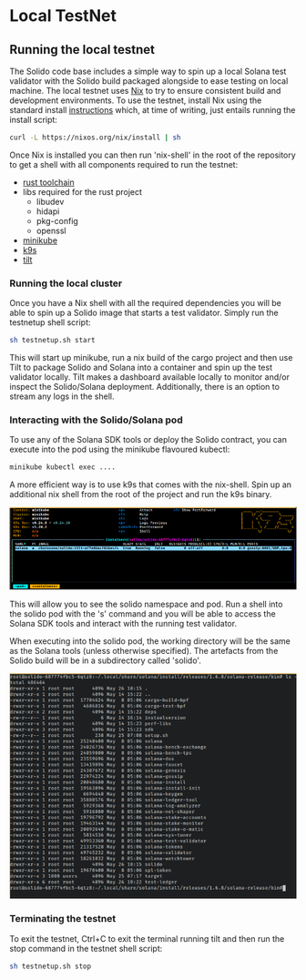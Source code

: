 
# Local TestNet

## Running the local testnet

The Solido code base includes a simple way to spin up a local Solana test validator with the Solido build packaged alongside to ease testing on local machine.  The local testnet uses [Nix](https://nixos.org/explore.html) to try to ensure consistent build and development environments.  To use the testnet, install Nix using the standard install [instructions](https://nixos.org/download.html) which, at time of writing, just entails running the install script:

```bash
curl -L https://nixos.org/nix/install | sh
```

Once Nix is installed you can then run 'nix-shell' in the root of the repository to get a shell with all components required to run the testnet:

- [rust toolchain](https://www.rust-lang.org/)
- libs required for the rust project
  - libudev
  - hidapi
  - pkg-config
  - openssl
- [minikube](https://minikube.sigs.k8s.io/docs/)
- [k9s](https://k9scli.io/)
- [tilt](https://tilt.dev/)

### Running the local cluster

Once you have a Nix shell with all the required dependencies you will be able to spin up a Solido image that starts a test validator.  Simply run the testnetup shell script:

```bash
sh testnetup.sh start
```

This will start up minikube, run a nix build of the cargo project and then use Tilt to package Solido and Solana into a container and spin up the test validator locally. Tilt makes a dashboard available locally to monitor and/or inspect the Solido/Solana deployment.  Additionally, there is an option to stream any logs in the shell.

### Interacting with the Solido/Solana pod

To use any of the Solana SDK tools or deploy the Solido contract, you can execute into the pod using the minikube flavoured kubectl:

```bash
minikube kubectl exec ....
```

A more efficient way is to use k9s that comes with the nix-shell. Spin up an additional nix shell from the root of the project and run the k9s binary.

![k9s](./k9s_solido.png)

This will allow you to see the solido namespace and pod.  Run a shell into the solido pod with the 's' command and you will be able to access the Solana SDK tools and interact with the running test validator.

When executing into the solido pod, the working directory will be the same as the Solana tools (unless otherwise specified). The artefacts from the Solido build will be in a subdirectory called 'solido'.


![solido_dir](./soldio_dir.png)


### Terminating the testnet

To exit the testnet, Ctrl+C to exit the terminal running tilt and then run the stop command in the testnet shell script:

```bash
sh testnetup.sh stop
```
